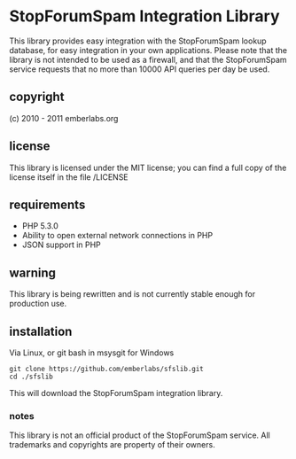 # StopForumSpam Integration Library

This library provides easy integration with the StopForumSpam lookup database, for easy integration in your own applications.
Please note that the library is not intended to be used as a firewall, and that the StopForumSpam service requests that no more than 10000 API queries per day be used.

## copyright

(c) 2010 - 2011 emberlabs.org

## license

This library is licensed under the MIT license; you can find a full copy of the license itself in the file /LICENSE

## requirements

* PHP 5.3.0
* Ability to open external network connections in PHP
* JSON support in PHP

## warning

This library is being rewritten and is not currently stable enough for production use.

## installation

Via Linux, or git bash in msysgit for Windows

	git clone https://github.com/emberlabs/sfslib.git
	cd ./sfslib

This will download the StopForumSpam integration library.

### notes

This library is not an official product of the StopForumSpam service.
All trademarks and copyrights are property of their owners.
